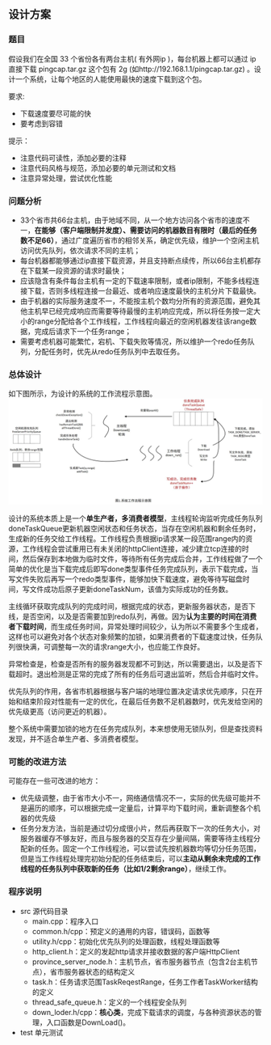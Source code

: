 ## 设计方案

### 题目
假设我们在全国 33 个省份各有两台主机( 有外网ip )，每台机器上都可以通过 ip 直接下载 pingcap.tar.gz 这个包有 2g (如http://192.168.1.1/pingcap.tar.gz) 。设计一个系统，让每个地区的人能使用最快的速度下载到这个包。

要求:
- 下载速度要尽可能的快
- 要考虑到容错

提示：
- 注意代码可读性，添加必要的注释
- 注意代码风格与规范，添加必要的单元测试和文档
- 注意异常处理，尝试优化性能

### 问题分析
- 33个省市共66台主机，由于地域不同，从一个地方访问各个省市的速度不一，**在能够（客户端限制并发度）、需要访问的机器数目有限时（最后的任务数不足66）**，通过广度遍历省市的相邻关系，确定优先级，维护一个空闲主机访问优先队列，依次请求不同的主机；
- 每台机器都能够通过ip直接下载资源，并且支持断点续传，所以66台主机都存在下载某一段资源的请求时最快；
- 应该隐含有条件每台主机有一定的下载速率限制，或者ip限制，不能多线程连接下载，否则多线程连接一台最近、或者响应速度最快的主机分片下载最快。
- 由于机器的实际服务速度不一，不能按主机个数均分所有的资源范围，避免其他主机早已经完成响应而需要等待最慢的主机响应完成，所以将任务按一定大小的range分配给各个工作线程，工作线程向最近的空闲机器发往该range数据，完成后请求下一个任务range；
- 需要考虑机器可能繁忙，宕机、下载失败等情况，所以维护一个redo任务队列，分配任务时，优先从redo任务队列中去取任务。
### 总体设计
如下图所示，为设计的系统的工作流程示意图。
![系统工作流程示意图](https://raw.githubusercontent.com/tianjiqx/picture/master/pincap_interview_p1.jpg)

设计的系统本质上是一个**单生产者，多消费者模型**，主线程轮询监听完成任务队列doneTaskQueue更新机器空闲状态和任务状态，当存在空闲机器和剩余任务时，生成新的任务交给工作线程。工作线程负责根据ip请求某一段范围range内的资源，工作线程会尝试重用已有未关闭的httpClient连接，减少建立tcp连接的时间，然后保存到本地做为临时文件，等待所有任务完成后合并，工作线程做了一个简单的优化是当下载完成后即写done类型事件任务完成队列，表示下载完成，当写文件失败后再写一个redo类型事件，能够加快下载速度，避免等待写磁盘时间，写文件成功后原子更新doneTaskNum，该值为实际成功的任务数。

主线循环获取完成队列的完成时间，根据完成的状态，更新服务器状态，是否下线，是否空闲，以及是否需要加到redo队列，再做。因为**认为主要的时间在消费者下载时间**，而生成任务时间，异常处理时间较少，认为所以不需要多个生成者，这样也可以避免对各个状态对象频繁的加锁，如果消费者的下载速度过快，任务队列很快满，可调整每一次的请求range大小，也应能工作良好。

异常检查是，检查是否所有的服务器发现都不可到达，所以需要退出，以及是否下载超时。退出检测是正常的完成了所有的任务后可退出监听，然后合并临时文件。

优先队列的作用，各省市机器根据与客户端的地理位置决定请求优先顺序，只在开始和结束阶段对性能有一定的优化，在最后任务数不足机器数时，优先发给空闲的优先级更高（访问更近的机器）。

整个系统中需要加锁的地方在任务完成队列，本来想使用无锁队列，但是查找资料发现，并不适合单生产者、多消费者模型。


### 可能的改进方法
可能存在一些可改进的地方：
- 优先级调整，由于省市大小不一，网络通信情况不一，实际的优先级可能并不是遍历的顺序，可以根据完成一定量后，计算平均下载时间，重新调整各个机器的优先级
- 任务分发方法，当前是通过切分成很小片，然后再获取下一次的任务大小，对服务器缓存不够友好，而且与服务器的交互存在少量间隔，需要等待主线程分配新的任务。固定一个工作线程池，可以尝试先按机器数均等切分任务范围，但是当工作线程处理完初始分配的任务结束后，可以**主动从剩余未完成的工作线程的任务队列中获取新的任务（比如1/2剩余range）**，继续工作。

### 程序说明
- src
  源代码目录
	- main.cpp：程序入口
	- common.h/cpp：预定义的通用的内容，错误码，函数等
	- utility.h/cpp：初始化优先队列的处理函数，线程处理函数等
	- http_client.h：定义的发起http请求并接收数据的客户端HttpClient
	- province_server_node.h：主机节点，省市服务器节点（包含2台主机节点），省市服务器状态的结构定义
	- task.h：任务请求范围TaskReqestRange，任务工作者TaskWorker结构的定义
	- thread_safe_queue.h：定义的一个线程安全队列
	- down_loder.h/cpp：**核心类**，完成下载请求的调度，与各种资源状态的管理，入口函数是DownLoad()。
- test
	单元测试


